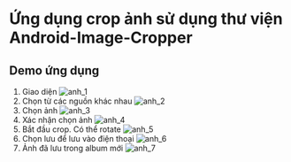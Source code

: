 # Ứng dụng crop ảnh sử dụng thư viện Android-Image-Cropper

## Demo ứng dụng

1. Giao diện
	![anh_1](demo/anh_1.png)
2. Chọn từ các nguồn khác nhau
	![anh_2](demo/anh_2.png)
3. Chọn ảnh
	![anh_3](demo/anh_3.png)
4. Xác nhận chọn ảnh
	![anh_4](demo/anh_4.png)
5. Bắt đầu crop. Có thể rotate
	![anh_5](demo/anh_5.png)
6. Chọn lưu để lưu vào điện thoại
	![anh_6](demo/anh_6.png)
7. Ảnh đã lưu trong album mới
	![anh_7](demo/anh_7.png)

